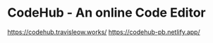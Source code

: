 # CodeHub - An online Code Editor

https://codehub.travisleow.works/
https://codehub-pb.netlify.app/
